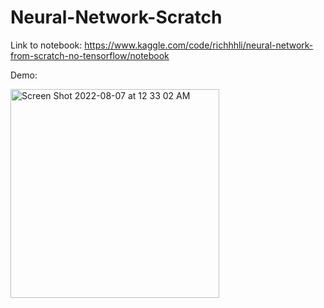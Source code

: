 # Neural-Network-Scratch

Link to notebook:
https://www.kaggle.com/code/richhhli/neural-network-from-scratch-no-tensorflow/notebook

Demo:


<img width="334" alt="Screen Shot 2022-08-07 at 12 33 02 AM" src="https://user-images.githubusercontent.com/98242479/183280393-924acbaa-8bdf-4a36-8058-7dae36e77197.png">
